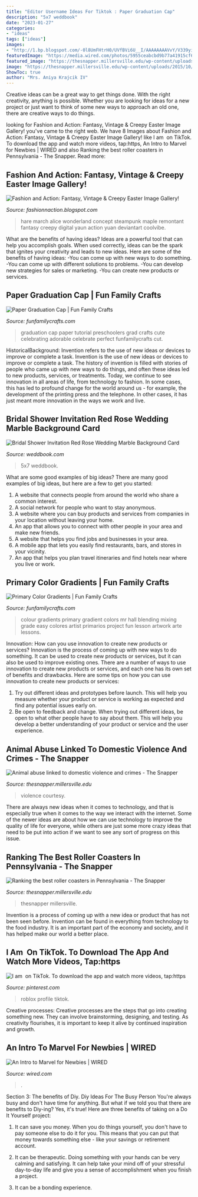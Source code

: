```yaml
---
title: "Editor Username Ideas For Tiktok : Paper Graduation Cap"
description: "5x7 weddbook"
date: "2023-01-27"
categories:
- "ideas"
tags: ["ideas"]
images:
- "http://1.bp.blogspot.com/-0l8UmFHtrH0/UVfBVi6U__I/AAAAAAAAVvY/V339yihBz8o/s1600/March+Hare+par+Maple+Yuan..jpg"
featuredImage: "https://media.wired.com/photos/5955ceabcbd9b77a41915cf6/191:100/w_1280,c_limit/marvel-characters.jpg"
featured_image: "https://thesnapper.millersville.edu/wp-content/uploads/2015/10/animal.png"
image: "https://thesnapper.millersville.edu/wp-content/uploads/2015/10/animal.png"
ShowToc: true
author: "Mrs. Aniya Krajcik IV"
---
```



Creative ideas can be a great way to get things done. With the right creativity, anything is possible. Whether you are looking for ideas for a new project or just want to think of some new ways to approach an old one, there are creative ways to do things.

	

		
looking for Fashion and Action: Fantasy, Vintage &amp; Creepy Easter Image Gallery! you've came to the right web. We have 8 Images about Fashion and Action: Fantasy, Vintage &amp; Creepy Easter Image Gallery! like I am ️ on TikTok. To download the app and watch more videos, tap:https, An Intro to Marvel for Newbies | WIRED and also Ranking the best roller coasters in Pennsylvania - The Snapper. Read more:
		
    
## Fashion And Action: Fantasy, Vintage &amp; Creepy Easter Image Gallery!

<img loading=lazy src="http://1.bp.blogspot.com/-0l8UmFHtrH0/UVfBVi6U__I/AAAAAAAAVvY/V339yihBz8o/s1600/March+Hare+par+Maple+Yuan..jpg" onerror="this.onerror=null;this.src='https://tse3.mm.bing.net/th?id=OIP.0wXkQ9wjtzSIkP27ymM26AHaJ-&amp;pid=15.1';" alt="Fashion and Action: Fantasy, Vintage &amp; Creepy Easter Image Gallery!">

_Source: fashionnaction.blogspot.com_

>hare march alice wonderland concept steampunk maple remontant fantasy creepy digital yaun action yuan deviantart coolvibe. 

	

What are the benefits of having ideas?
Ideas are a powerful tool that can help you accomplish goals. When used correctly, ideas can be the spark that ignites your creativity and leads to new ideas. Here are some of the benefits of having ideas: 
-You can come up with new ways to do something. 
-You can come up with different solutions to problems. 
-You can develop new strategies for sales or marketing. 
-You can create new products or services.

    
## Paper Graduation Cap | Fun Family Crafts

<img loading=lazy src="https://funfamilycrafts.com/wp-content/uploads/2012/05/grad-cap.jpg" onerror="this.onerror=null;this.src='https://tse4.mm.bing.net/th?id=OIP.2NFP8ee9r8flMp4rTTRjdQHaEa&amp;pid=15.1';" alt="Paper Graduation Cap | Fun Family Crafts">

_Source: funfamilycrafts.com_

>graduation cap paper tutorial preschoolers grad crafts cute celebrating adorable celebrate perfect funfamilycrafts cut. 

	

HistoricalBackground: Invention refers to the use of new ideas or devices to improve or complete a task.
Invention is the use of new ideas or devices to improve or complete a task. The history of invention is filled with stories of people who came up with new ways to do things, and often these ideas led to new products, services, or treatments. Today, we continue to see innovation in all areas of life, from technology to fashion. In some cases, this has led to profound change for the world around us - for example, the development of the printing press and the telephone. In other cases, it has just meant more innovation in the ways we work and live.

    
## Bridal Shower Invitation Red Rose Wedding Marble Background Card

<img loading=lazy src="http://s3.weddbook.me/t1/2/9/5/2957619/bridal-shower-invitation-red-rose-wedding-marble-background-card-template-pdf-5x7-in-editor.jpg" onerror="this.onerror=null;this.src='https://tse4.mm.bing.net/th?id=OIP.fZUlmouz96NogU-xQOzYHwHaKY&amp;pid=15.1';" alt="Bridal Shower Invitation Red Rose Wedding Marble Background Card">

_Source: weddbook.com_

>5x7 weddbook. 

	

What are some good examples of big ideas?
There are many good examples of big ideas, but here are a few to get you started:
1. A website that connects people from around the world who share a common interest. 
2. A social network for people who want to stay anonymous. 
3. A website where you can buy products and services from companies in your location without leaving your home. 
4. An app that allows you to connect with other people in your area and make new friends. 
5. A website that helps you find jobs and businesses in your area. 
6. A mobile app that lets you easily find restaurants, bars, and stores in your vicinity. 
7. An app that helps you plan travel itineraries and find hotels near where you live or work.

    
## Primary Color Gradients | Fun Family Crafts

<img loading=lazy src="https://funfamilycrafts.com/wp-content/uploads/2017/07/Colour-Gradients-with-Mr-Hall-B-C-E-D.jpg" onerror="this.onerror=null;this.src='https://tse4.mm.bing.net/th?id=OIP.kk55jucDwJI82So15EqFjAAAAA&amp;pid=15.1';" alt="Primary Color Gradients | Fun Family Crafts">

_Source: funfamilycrafts.com_

>colour gradients primary gradient colors mr hall blending mixing grade easy colores artist primarios project fun lesson artwork arte lessons. 

	

Innovation: How can you use innovation to create new products or services?
Innovation is the process of coming up with new ways to do something. It can be used to create new products or services, but it can also be used to improve existing ones. There are a number of ways to use innovation to create new products or services, and each one has its own set of benefits and drawbacks. Here are some tips on how you can use innovation to create new products or services: 
1. Try out different ideas and prototypes before launch. This will help you measure whether your product or service is working as expected and find any potential issues early on. 
2. Be open to feedback and change. When trying out different ideas, be open to what other people have to say about them. This will help you develop a better understanding of your product or service and the user experience. 

    
## Animal Abuse Linked To Domestic Violence And Crimes - The Snapper

<img loading=lazy src="https://thesnapper.millersville.edu/wp-content/uploads/2015/10/animal.png" onerror="this.onerror=null;this.src='https://tse1.mm.bing.net/th?id=OIP.WTGA6Fh7WseHpxCO2ceEpAHaDZ&amp;pid=15.1';" alt="Animal abuse linked to domestic violence and crimes - The Snapper">

_Source: thesnapper.millersville.edu_

>violence courtesy. 

	

There are always new ideas when it comes to technology, and that is especially true when it comes to the way we interact with the internet. Some of the newer ideas are about how we can use technology to improve the quality of life for everyone, while others are just some more crazy ideas that need to be put into action if we want to see any sort of progress on this issue.

    
## Ranking The Best Roller Coasters In Pennsylvania - The Snapper

<img loading=lazy src="http://thesnapper.millersville.edu/wp-content/uploads/2020/09/Great-Bear-2048x1152.jpg" onerror="this.onerror=null;this.src='https://tse1.mm.bing.net/th?id=OIP.wdWyb-T_z6DjBTSsQowxVQHaEK&amp;pid=15.1';" alt="Ranking the best roller coasters in Pennsylvania - The Snapper">

_Source: thesnapper.millersville.edu_

>thesnapper millersville. 

	

Invention is a process of coming up with a new idea or product that has not been seen before. Invention can be found in everything from technology to the food industry. It is an important part of the economy and society, and it has helped make our world a better place.

    
## I Am ️ On TikTok. To Download The App And Watch More Videos, Tap:https

<img loading=lazy src="https://i.pinimg.com/736x/65/c1/66/65c1666d55580c4cc02db2e2654a46bc.jpg" onerror="this.onerror=null;this.src='https://tse3.mm.bing.net/th?id=OIP.ddVOl4lXBNuerJXW-J636wHaHa&amp;pid=15.1';" alt="I am ️ on TikTok. To download the app and watch more videos, tap:https">

_Source: pinterest.com_

>roblox profile tiktok. 

	

Creative processes:
Creative processes are the steps that go into creating something new. They can involve brainstorming, designing, and testing. As creativity flourishes, it is important to keep it alive by continued inspiration and growth.

    
## An Intro To Marvel For Newbies | WIRED

<img loading=lazy src="https://media.wired.com/photos/5955ceabcbd9b77a41915cf6/191:100/w_1280,c_limit/marvel-characters.jpg" onerror="this.onerror=null;this.src='https://tse1.mm.bing.net/th?id=OIP.IlZGmfZaAz0LPbg4sN2QzwHaD4&amp;pid=15.1';" alt="An Intro to Marvel for Newbies | WIRED">

_Source: wired.com_

>. 

	

Section 3: The benefits of Diy.
Diy Ideas For The Busy Person
You're always busy and don't have time for anything. But what if we told you that there are benefits to Diy-ing? Yes, it's true! Here are three benefits of taking on a Do It Yourself project:

1. It can save you money. When you do things yourself, you don't have to pay someone else to do it for you. This means that you can put that money towards something else - like your savings or retirement account.

2. It can be therapeutic. Doing something with your hands can be very calming and satisfying. It can help take your mind off of your stressful day-to-day life and give you a sense of accomplishment when you finish a project.

3. It can be a bonding experience.

